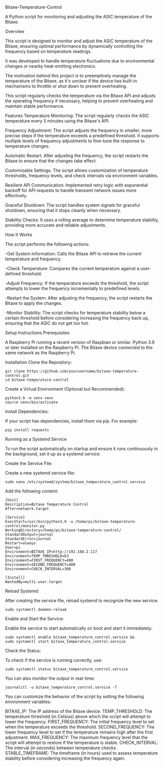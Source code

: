 Bitaxe-Temperature-Control

A Python script for monitoring and adjusting the ASIC temperature of the Bitaxe.

Overview

This script is designed to monitor and adjust the ASIC temperature of the Bitaxe, ensuring optimal performance by dynamically controlling the frequency based on temperature readings. 

It was developed to handle temperature fluctuations due to environmental changes or nearby heat-emitting electronics.

The motivation behind this project is to preemptively manage the temperature of the Bitaxe, as it's unclear if the device has built-in mechanisms to throttle or shut down to prevent overheating.

This script regularly checks the temperature via the Bitaxe API and adjusts the operating frequency if necessary, helping to prevent overheating and maintain stable performance.

Features
Temperature Monitoring: The script regularly checks the ASIC temperature every 5 minutes using the Bitaxe's API.

Frequency Adjustment: The script adjusts the frequency in smaller, more precise steps if the temperature exceeds a predefined threshold. It supports multiple levels of frequency adjustments to fine-tune the response to temperature changes.

Automatic Restart: After adjusting the frequency, the script restarts the Bitaxe to ensure that the changes take effect.

Customizable Settings: The script allows customization of temperature thresholds, frequency levels, and check intervals via environment variables.

Resilient API Communication: Implemented retry logic with exponential backoff for API requests to handle transient network issues more effectively.

Graceful Shutdown: The script handles system signals for graceful shutdown, ensuring that it stops cleanly when necessary.

Stability Checks: It uses a rolling average to determine temperature stability, providing more accurate and reliable adjustments.

How It Works

The script performs the following actions:

-Get System Information: Calls the Bitaxe API to retrieve the current temperature and frequency.

-Check Temperature: Compares the current temperature against a user-defined threshold.

-Adjust Frequency: If the temperature exceeds the threshold, the script attempts to lower the frequency incrementally to predefined levels.

-Restart the System: After adjusting the frequency, the script restarts the Bitaxe to apply the changes.

-Monitor Stability: The script checks for temperature stability below a certain threshold before considering increasing the frequency back up, ensuring that the ASIC do not get too hot.

Setup Instructions
Prerequisites

A Raspberry Pi running a recent version of Raspbian or similar.
Python 3.9 or later installed on the Raspberry Pi.
The Bitaxe device connected to the same network as the Raspberry Pi.

Installation
    Clone the Repository:

    git clone https://github.com/yourusername/bitaxe-temperature-control.git
    cd bitaxe-temperature-control

Create a Virtual Environment (Optional but Recommended):

    python3.9 -m venv venv
    source venv/bin/activate

Install Dependencies:

If your script has dependencies, install them via pip. For example:

    pip install requests

Running as a Systemd Service

To run the script automatically on startup and ensure it runs continuously in the background, set it up as a systemd service.

Create the Service File:

Create a new systemd service file:

    sudo nano /etc/systemd/system/bitaxe_temperature_control.service

Add the following content:

    [Unit]
    Description=Bitaxe Temperature Control
    After=network.target

    [Service]
    ExecStart=/usr/bin/python3.9 -u /home/pi/bitaxe-temperature-control/monitor.py
    WorkingDirectory=/home/pi/bitaxe-temperature-control/
    StandardOutput=journal
    StandardError=journal
    Restart=always
    User=pi
    Environment=BITAXE_IP=http://192.168.2.117
    Environment=TEMP_THRESHOLD=63
    Environment=FIRST_FREQUENCY=490
    Environment=SECOND_FREQUENCY=400
    Environment=CHECK_INTERVAL=300

    [Install]
    WantedBy=multi-user.target

Reload Systemd:

After creating the service file, reload systemd to recognize the new service:

    sudo systemctl daemon-reload

Enable and Start the Service:

Enable the service to start automatically on boot and start it immediately:

    sudo systemctl enable bitaxe_temperature_control.service &&
    sudo systemctl start bitaxe_temperature_control.service

Check the Status:

To check if the service is running correctly, use:

    sudo systemctl status bitaxe_temperature_control.service

You can also monitor the output in real-time:

    journalctl -u bitaxe_temperature_control.service -f

You can customize the behavior of the script by setting the following environment variables:

BITAXE_IP: The IP address of the Bitaxe device.
TEMP_THRESHOLD: The temperature threshold (in Celsius) above which the script will attempt to lower the frequency.
FIRST_FREQUENCY: The initial frequency level to set when the temperature exceeds the threshold.
SECOND_FREQUENCY: The lower frequency level to set if the temperature remains high after the first adjustment.
MAX_FREQUENCY: The maximum frequency level that the script will attempt to restore if the temperature is stable.
CHECK_INTERVAL: The interval (in seconds) between temperature checks.
STABLE_TIMEFRAME: The timeframe (in hours) used to assess temperature stability before considering increasing the frequency again.
